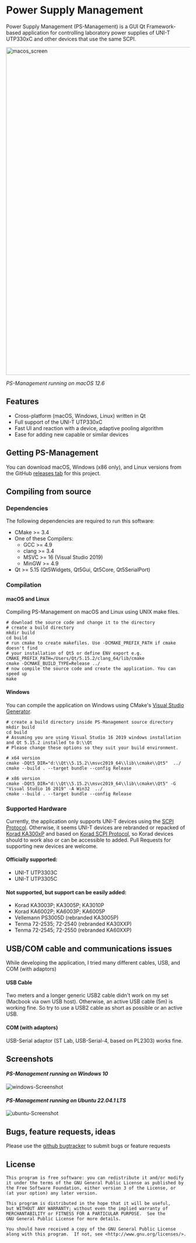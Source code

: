 # Power Supply Management

Power Supply Management (PS-Management) is a GUI Qt Framework-based application for controlling laboratory power supplies of UNI-T UTP330xC and other devices that use the same SCPI.

<img width="895" alt="macos_screen" src="https://user-images.githubusercontent.com/7736508/213449855-d5db9de5-ab18-4824-9683-a3351c993ea2.png">

*PS-Management running on macOS 12.6*

## Features

* Cross-platform (macOS, Windows, Linux) written in Qt
* Full support of the UNI-T UTP330xC
* Fast UI and reaction with a device, adaptive pooling algorithm
* Ease for adding new capable or similar devices

## Getting PS-Management

You can download macOS, Windows (x86 only), and Linux versions from the GitHub [releases tab](https://github.com/vitark/PS-Management/releases) for this project.

## Compiling from source

### Dependencies

The following dependencies are required to run this software:
* CMake >= 3.4
* One of these Compilers:
    * GCC >= 4.9
    * clang >= 3.4
    * MSVC >= 16 (Visual Studio 2019)
    * MinGW >= 4.9
* Qt >= 5.15 (Qt5Widgets, Qt5Gui, Qt5Core, Qt5SerialPort)

### Compilation

#### macOS and Linux

Compiling PS-Management on macOS and Linux using UNIX make files.

```shell
# download the source code and change it to the directory
# create a build directory
mkdir build
cd build
# run cmake to create makefiles. Use -DCMAKE_PREFIX_PATH if cmake doesn't find
# your installation of Qt5 or define ENV export e.g. CMAKE_PREFIX_PATH=/Users/Qt/5.15.2/clang_64/lib/cmake
cmake -DCMAKE_BUILD_TYPE=Release ../
# now compile the source code and create the application. You can speed up
make
```

#### Windows

You can compile the application on Windows using CMake's [Visual Studio Generator](https://cmake.org/cmake/help/latest/manual/cmake-generators.7.html#visual-studio-generators).

```shell
# create a build directory inside PS-Management source directory
mkdir build
cd build
# Assuming you are using Visual Studio 16 2019 windows installation and Qt 5.15.2 installed to D:\\Qt
# Please change these options so they suit your build environment.

# x64 version
cmake -DQt5_DIR="d:\\Qt\\5.15.2\\msvc2019_64\\lib\\cmake\\Qt5"  ../
cmake --build . --target bundle --config Release

# x86 version 
cmake -DQt5_DIR="d:\\Qt\\5.15.2\\msvc2019_64\\lib\\cmake\\Qt5" -G "Visual Studio 16 2019" -A Win32  ../
cmake --build . --target bundle --config Release
```

### Supported Hardware

Currently, the application only supports UNI-T devices using the [SCPI Protocol](https://github.com/vitark/PS-Management/blob/main/docs/UTP3300C%20English%20manual.pdf). Otherwise, it seems UNI-T devices are rebranded or repacked of [Korad KA300xP](http://koradtechnology.com/) and based on [Korad SCPI Protocol](https://sigrok.org/wiki/Korad_KAxxxxP_series), so Korad devices should to work also or can be accessible to added. Pull Requests for supporting new devices are welcome.

#### Officially supported:
* UNI-T UTP3303C
* UNI-T UTP3305C

#### Not supported, but support can be easily added:
* Korad KA3003P; KA3005P; KA3010P
* Korad KA6002P; KA6003P; KA6005P
* Vellemann PS3005D (rebranded KA3005P)
* Tenma 72-2535; 72-2540 (rebranded KA30XXP)
* Tenma 72-2545; 72-2550 (rebranded KA60XXP)

## USB/COM cable and communications issues
While developing the application, I tried many different cables, USB, and COM (with adaptors)
#### USB Cable
Two meters and a longer generic USB2 cable didn't work on my set (Macbook via own USB host). Otherwise, an active USB cable (5m) is working fine. So try to use a USB2 cable as short as possible or an active USB.
#### COM (with adaptors)
USB-Serial adaptor (ST Lab, USB-Serial-4, based on PL2303) works fine.

## Screenshots
#### *PS-Management running on Windows 10*

![windows-Screenshot](https://user-images.githubusercontent.com/7736508/213516574-c8aa1049-60a9-4d86-8f7c-f4b4eb8f1567.png)

#### *PS-Management running on Ubuntu 22.04.1 LTS*

![ubuntu-Screenshot](https://user-images.githubusercontent.com/7736508/213523550-c3a96186-f0bd-4e73-a215-5138870a77bd.png)

## Bugs, feature requests, ideas

Please use the [github bugtracker](https://github.com/vitark/PS-Management/issues)
to submit bugs or feature requests

## License
```
This program is free software: you can redistribute it and/or modify
it under the terms of the GNU General Public License as published by
the Free Software Foundation, either version 3 of the License, or
(at your option) any later version.

This program is distributed in the hope that it will be useful,
but WITHOUT ANY WARRANTY; without even the implied warranty of
MERCHANTABILITY or FITNESS FOR A PARTICULAR PURPOSE.  See the
GNU General Public License for more details.

You should have received a copy of the GNU General Public License
along with this program.  If not, see <http://www.gnu.org/licenses/>.
```